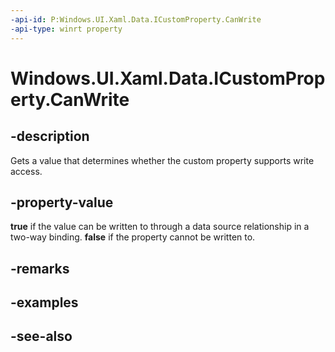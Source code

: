 ```yaml
---
-api-id: P:Windows.UI.Xaml.Data.ICustomProperty.CanWrite
-api-type: winrt property
---
```


<!-- Property syntax
public bool CanWrite { get; }
-->

# Windows.UI.Xaml.Data.ICustomProperty.CanWrite

## -description
Gets a value that determines whether the custom property supports write access.



## -property-value
**true** if the value can be written to through a data source relationship in a two-way binding. **false** if the property cannot be written to.

## -remarks

## -examples

## -see-also
